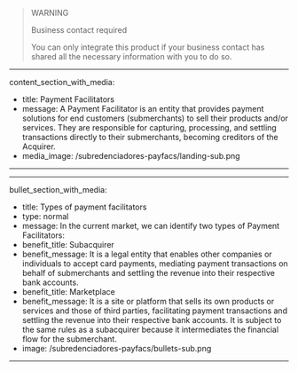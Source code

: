 > WARNING
>
> Business contact required
>
> You can only integrate this product if your business contact has shared all the necessary information with you to do so.

---
content_section_with_media:
 - title: Payment Facilitators
 - message: A Payment Facilitator is an entity that provides payment solutions for end customers (submerchants) to sell their products and/or services. They are responsible for capturing, processing, and settling transactions directly to their submerchants, becoming creditors of the Acquirer.
 - media_image: /subredenciadores-payfacs/landing-sub.png
---

---
bullet_section_with_media:
 - title: Types of payment facilitators
 - type: normal
 - message: In the current market, we can identify two types of Payment Facilitators:
 - benefit_title: Subacquirer
 - benefit_message: It is a legal entity that enables other companies or individuals to accept card payments, mediating payment transactions on behalf of submerchants and settling the revenue into their respective bank accounts.
 - benefit_title: Marketplace
 - benefit_message: It is a site or platform that sells its own products or services and those of third parties, facilitating payment transactions and settling the revenue into their respective bank accounts. It is subject to the same rules as a subacquirer because it intermediates the financial flow for the submerchant.
 - image: /subredenciadores-payfacs/bullets-sub.png
---